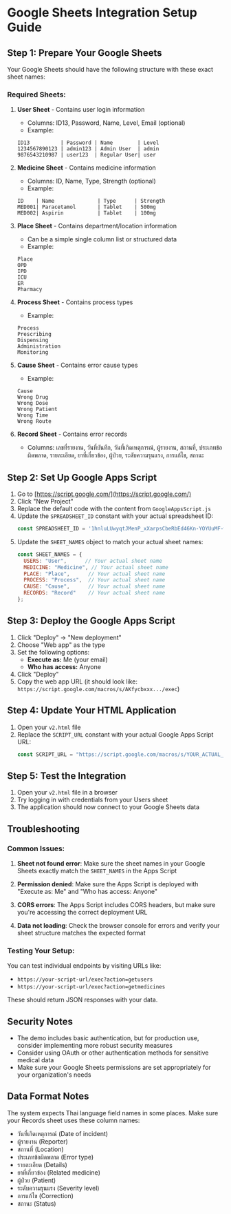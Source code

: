 # Google Sheets Integration Setup Guide

## Step 1: Prepare Your Google Sheets

Your Google Sheets should have the following structure with these exact sheet names:

### Required Sheets:

1. **User Sheet** - Contains user login information
   - Columns: ID13, Password, Name, Level, Email (optional)
   - Example:
   ```
   ID13          | Password | Name        | Level
   1234567890123 | admin123 | Admin User  | admin
   9876543210987 | user123  | Regular User| user
   ```

2. **Medicine Sheet** - Contains medicine information
   - Columns: ID, Name, Type, Strength (optional)
   - Example:
   ```
   ID    | Name              | Type      | Strength
   MED001| Paracetamol       | Tablet    | 500mg
   MED002| Aspirin           | Tablet    | 100mg
   ```

3. **Place Sheet** - Contains department/location information
   - Can be a simple single column list or structured data
   - Example:
   ```
   Place
   OPD
   IPD
   ICU
   ER
   Pharmacy
   ```

4. **Process Sheet** - Contains process types
   - Example:
   ```
   Process
   Prescribing
   Dispensing
   Administration
   Monitoring
   ```

5. **Cause Sheet** - Contains error cause types
   - Example:
   ```
   Cause
   Wrong Drug
   Wrong Dose
   Wrong Patient
   Wrong Time
   Wrong Route
   ```

6. **Record Sheet** - Contains error records
   - Columns: เลขที่รายงาน, วันที่บันทึก, วันที่เกิดเหตุการณ์, ผู้รายงาน, สถานที่, ประเภทข้อผิดพลาด, รายละเอียด, ยาที่เกี่ยวข้อง, ผู้ป่วย, ระดับความรุนแรง, การแก้ไข, สถานะ

## Step 2: Set Up Google Apps Script

1. Go to [https://script.google.com/](https://script.google.com/)
2. Click "New Project"
3. Replace the default code with the content from `GoogleAppsScript.js`
4. Update the `SPREADSHEET_ID` constant with your actual spreadsheet ID:
   ```javascript
   const SPREADSHEET_ID = '1hnluLUwyqtJMenP_xXarpsCbeRbEd46Kn-YOYUuMF-w';
   ```
5. Update the `SHEET_NAMES` object to match your actual sheet names:
   ```javascript
   const SHEET_NAMES = {
     USERS: "User",      // Your actual sheet name
     MEDICINE: "Medicine", // Your actual sheet name
     PLACE: "Place",      // Your actual sheet name
     PROCESS: "Process",  // Your actual sheet name
     CAUSE: "Cause",      // Your actual sheet name
     RECORDS: "Record"    // Your actual sheet name
   };
   ```

## Step 3: Deploy the Google Apps Script

1. Click "Deploy" → "New deployment"
2. Choose "Web app" as the type
3. Set the following options:
   - **Execute as:** Me (your email)
   - **Who has access:** Anyone
4. Click "Deploy"
5. Copy the web app URL (it should look like: `https://script.google.com/macros/s/AKfycbxxx.../exec`)

## Step 4: Update Your HTML Application

1. Open your `v2.html` file
2. Replace the `SCRIPT_URL` constant with your actual Google Apps Script URL:
   ```javascript
   const SCRIPT_URL = "https://script.google.com/macros/s/YOUR_ACTUAL_SCRIPT_ID_HERE/exec";
   ```

## Step 5: Test the Integration

1. Open your `v2.html` file in a browser
2. Try logging in with credentials from your Users sheet
3. The application should now connect to your Google Sheets data

## Troubleshooting

### Common Issues:

1. **Sheet not found error**: Make sure the sheet names in your Google Sheets exactly match the `SHEET_NAMES` in the Apps Script

2. **Permission denied**: Make sure the Apps Script is deployed with "Execute as: Me" and "Who has access: Anyone"

3. **CORS errors**: The Apps Script includes CORS headers, but make sure you're accessing the correct deployment URL

4. **Data not loading**: Check the browser console for errors and verify your sheet structure matches the expected format

### Testing Your Setup:

You can test individual endpoints by visiting URLs like:
- `https://your-script-url/exec?action=getusers`
- `https://your-script-url/exec?action=getmedicines`

These should return JSON responses with your data.

## Security Notes

- The demo includes basic authentication, but for production use, consider implementing more robust security measures
- Consider using OAuth or other authentication methods for sensitive medical data
- Make sure your Google Sheets permissions are set appropriately for your organization's needs

## Data Format Notes

The system expects Thai language field names in some places. Make sure your Records sheet uses these column names:
- วันที่เกิดเหตุการณ์ (Date of incident)
- ผู้รายงาน (Reporter)
- สถานที่ (Location)
- ประเภทข้อผิดพลาด (Error type)
- รายละเอียด (Details)
- ยาที่เกี่ยวข้อง (Related medicine)
- ผู้ป่วย (Patient)
- ระดับความรุนแรง (Severity level)
- การแก้ไข (Correction)
- สถานะ (Status)
